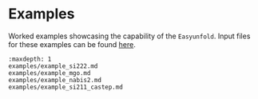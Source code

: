 # Examples

Worked examples showcasing the capability of the `Easyunfold`.
Input files for these examples can be found 
[here](https://github.com/SMTG-UCL/easyunfold/tree/main/examples).

```{toctree}
:maxdepth: 1
examples/example_si222.md
examples/example_mgo.md
examples/example_nabis2.md
examples/example_si211_castep.md
```
